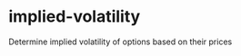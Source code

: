 implied-volatility
==================

Determine implied volatility of options based on their prices
